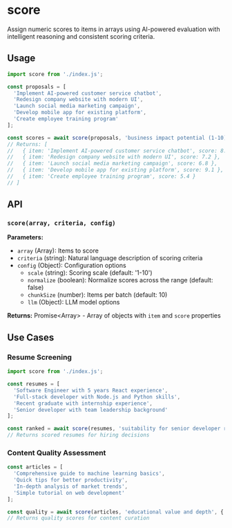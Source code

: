 # score

Assign numeric scores to items in arrays using AI-powered evaluation with intelligent reasoning and consistent scoring criteria.

## Usage

```javascript
import score from './index.js';

const proposals = [
  'Implement AI-powered customer service chatbot',
  'Redesign company website with modern UI',
  'Launch social media marketing campaign',
  'Develop mobile app for existing platform',
  'Create employee training program'
];

const scores = await score(proposals, 'business impact potential (1-10)', { normalize: true });
// Returns: [
//   { item: 'Implement AI-powered customer service chatbot', score: 8.5 },
//   { item: 'Redesign company website with modern UI', score: 7.2 },
//   { item: 'Launch social media marketing campaign', score: 6.8 },
//   { item: 'Develop mobile app for existing platform', score: 9.1 },
//   { item: 'Create employee training program', score: 5.4 }
// ]
```

## API

### `score(array, criteria, config)`

**Parameters:**
- `array` (Array): Items to score
- `criteria` (string): Natural language description of scoring criteria
- `config` (Object): Configuration options
  - `scale` (string): Scoring scale (default: '1-10')
  - `normalize` (boolean): Normalize scores across the range (default: false)
  - `chunkSize` (number): Items per batch (default: 10)
  - `llm` (Object): LLM model options

**Returns:** Promise<Array<Object>> - Array of objects with `item` and `score` properties

## Use Cases

### Resume Screening
```javascript
import score from './index.js';

const resumes = [
  'Software Engineer with 5 years React experience',
  'Full-stack developer with Node.js and Python skills',
  'Recent graduate with internship experience',
  'Senior developer with team leadership background'
];

const ranked = await score(resumes, 'suitability for senior developer role', { scale: '1-100' });
// Returns scored resumes for hiring decisions
```

### Content Quality Assessment
```javascript
const articles = [
  'Comprehensive guide to machine learning basics',
  'Quick tips for better productivity',
  'In-depth analysis of market trends',
  'Simple tutorial on web development'
];

const quality = await score(articles, 'educational value and depth', { normalize: true });
// Returns quality scores for content curation
```
